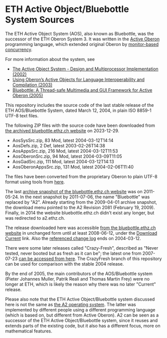 # ETH Active Object/Bluebottle System Sources

The ETH Active Object System (AOS), also known as Bluebottle, was the successor of the ETH Oberon System 3. It was written in the [Active Oberon](https://web.archive.org/web/20040727081821/http://bluebottle.ethz.ch/languagereport/ActiveReport.pdf) programming language, which extended original Oberon by [monitor-based concurrency](https://en.wikipedia.org/wiki/Monitor_(synchronization)).

For more information about the system, see

- [The Active Object System - Design and Multiprocessor Implementation (2002)](https://www.research-collection.ethz.ch/bitstream/handle/20.500.11850/147091/eth-26082-02.pdf)
- [Using Oberon’s Active Objects for Language Interoperability and Compilation (2003)](https://www.research-collection.ethz.ch/bitstream/handle/20.500.11850/72831/eth-26497-01.pdf)
- [Bluebottle: A Thread-safe Multimedia and GUI Framework for Active Oberon (2005)](https://www.research-collection.ethz.ch/bitstream/handle/20.500.11850/72739/eth-27966-02.pdf)

This repository includes the source code of the last stable release of the ETH AOS/Bluebottle System, dated March 12, 2004, in plain ISO 8859-1 UTF-8 text files.

The following ZIP files with the source code have been downloaded from [the archived bluebottle.ethz.ch website](https://web.archive.org/web/20040802232503/http://bluebottle.ethz.ch/dllatest.html) on 2023-12-29.

- AosSysSrc.zip, 83 Mod, latest 2004-03-12T14:14
- AosDefs.zip, 2 Def, latest 2003-02-26T14:38
- AosAppsSrc.zip, 216 Mod, latest 2004-03-12T11:53
- AosOberonSrc.zip, 94 Mod, latest 2004-03-09T11:05
- AosGadSrc.zip, 111 Mod, latest 2004-03-12T14:13
- AosOberonAppsSrc.zip, 131 Mod, latest 2004-02-06T11:40

The files have been converted from the proprietary Oberon to plain UTF-8 format using tools from [here](https://github.com/rochus-keller/Oberon).

The last [archive snapshot of the bluebottle.ethz.ch website](https://web.archive.org/web/20110524062849/http://bluebottle.ethz.ch/index.html) was on 2011-05-24. In the next snapshot by 2011-07-06, the name "Bluebottle" was replaced by "A2". Already starting from the 2009-04-01 archive snapshot, the download menu pointed to the A2 Revision 2081 (February 19, 2009). Finally, in 2014 the website bluebottle.ethz.ch didn't exist any longer, but was redirected to a2.ethz.ch.

The release downloaded here was accessible [from the bluebottle.ethz.ch website](https://web.archive.org/web/20080612004107/http://bluebottle.ethz.ch:80/index.html) in unchanged form until at least 2008-06-12, under the [Download Current](https://web.archive.org/web/20071011122329/http://bluebottle.ethz.ch/dllatest.html) link. Also the [referenced change log](https://web.archive.org/web/20071011122329/http://bluebottle.ethz.ch/downloads/current/WebAos.html) ends on 2004-03-12.

There were some later releases called "Crazy-Fresh", described as "Never tested, never booted but as fresh as it can be"; the latest one from 2007-07-23 [can be accessed from here](https://web.archive.org/web/20071011134937/http://bluebottle.ethz.ch:80/dlcrazy.html). The CrazyFresh branch of this repository can be used for comparison with the stable 2004 release.

By the end of 2005, the main contributors of the AOS/Bluebottle system (Pieter Johannes Muller, Patrik Reali and Thomas Martin Frey) were no longer at ETH, which is likely the reason why there was no later "Current" release.


Please also note that the ETH Active Object/Bluebottle system discussed here is not the same as [the A2 operating system](https://gitlab.inf.ethz.ch/felixf/oberon). The latter was implemented by different people using a different programming language (which is based on, but different from Active Oberon). A2 can be seen as a successor of the ETH Active Object/Bluebottle system, since it reuses and extends parts of the existing code, but it also has a different focus, more on mathematical features. 



